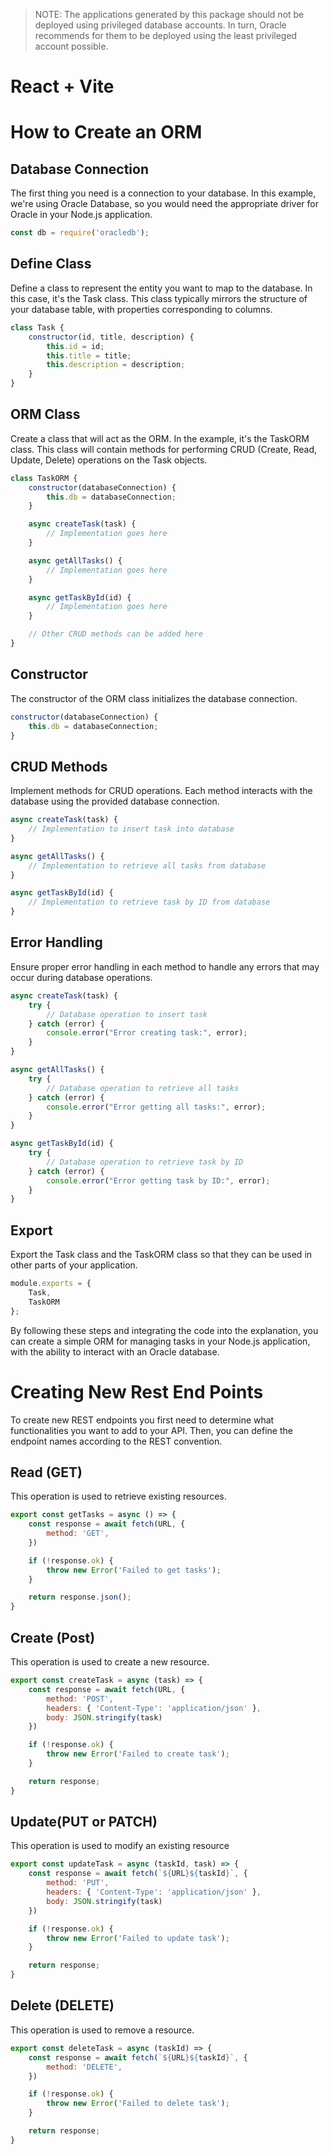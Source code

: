 > NOTE: The applications generated by this package should not be deployed using privileged database accounts. In turn, Oracle recommends for them to be deployed using the least privileged account possible.

# React + Vite

# How to Create an ORM

## Database Connection

The first thing you need is a connection to your database. In this example, we're using Oracle Database, so you would need the appropriate driver for Oracle in your Node.js application.

```javascript
const db = require('oracledb');
```

## Define Class

Define a class to represent the entity you want to map to the database. In this case, it's the Task class. This class typically mirrors the structure of your database table, with properties corresponding to columns.

```javascript
class Task {
    constructor(id, title, description) {
        this.id = id;
        this.title = title;
        this.description = description;
    }
}
```

## ORM Class

Create a class that will act as the ORM. In the example, it's the TaskORM class. This class will contain methods for performing CRUD (Create, Read, Update, Delete) operations on the Task objects.

```javascript
class TaskORM {
    constructor(databaseConnection) {
        this.db = databaseConnection;
    }

    async createTask(task) {
        // Implementation goes here
    }

    async getAllTasks() {
        // Implementation goes here
    }

    async getTaskById(id) {
        // Implementation goes here
    }

    // Other CRUD methods can be added here
}
```

## Constructor

The constructor of the ORM class initializes the database connection.

```javascript
constructor(databaseConnection) {
    this.db = databaseConnection;
}
```

## CRUD Methods

Implement methods for CRUD operations. Each method interacts with the database using the provided database connection.

```javascript
async createTask(task) {
    // Implementation to insert task into database
}

async getAllTasks() {
    // Implementation to retrieve all tasks from database
}

async getTaskById(id) {
    // Implementation to retrieve task by ID from database
}
```

## Error Handling

Ensure proper error handling in each method to handle any errors that may occur during database operations.

```javascript
async createTask(task) {
    try {
        // Database operation to insert task
    } catch (error) {
        console.error("Error creating task:", error);
    }
}

async getAllTasks() {
    try {
        // Database operation to retrieve all tasks
    } catch (error) {
        console.error("Error getting all tasks:", error);
    }
}

async getTaskById(id) {
    try {
        // Database operation to retrieve task by ID
    } catch (error) {
        console.error("Error getting task by ID:", error);
    }
}

```

## Export

Export the Task class and the TaskORM class so that they can be used in other parts of your application.

```javascript
module.exports = {
    Task,
    TaskORM
};
```

By following these steps and integrating the code into the explanation, you can create a simple ORM for managing tasks in your Node.js application, with the ability to interact with an Oracle database.

# Creating New Rest End Points

To create new REST endpoints you first need to determine what functionalities you want to add to your API. Then, you can define the endpoint names according to the REST convention.

## Read (GET)

This operation is used to retrieve existing resources.

```javascript
export const getTasks = async () => {
    const response = await fetch(URL, {
        method: 'GET',
    })

    if (!response.ok) {
        throw new Error('Failed to get tasks');
    }

    return response.json();
}
```
##  Create (Post)

This operation is used to create a new resource.

```javascript
export const createTask = async (task) => {
    const response = await fetch(URL, {
        method: 'POST',
        headers: { 'Content-Type': 'application/json' },
        body: JSON.stringify(task)
    })

    if (!response.ok) {
        throw new Error('Failed to create task');
    }

    return response;
}
```

## Update(PUT or PATCH)

This operation is used to modify an existing resource

```javascript
export const updateTask = async (taskId, task) => {
    const response = await fetch(`${URL}${taskId}`, {
        method: 'PUT',
        headers: { 'Content-Type': 'application/json' },
        body: JSON.stringify(task)
    })

    if (!response.ok) {
        throw new Error('Failed to update task');
    }

    return response;
}
```

## Delete (DELETE)

This operation is used to remove a resource. 

```javascript
export const deleteTask = async (taskId) => {
    const response = await fetch(`${URL}${taskId}`, {
        method: 'DELETE',
    })

    if (!response.ok) {
        throw new Error('Failed to delete task');
    }

    return response;
}
```
